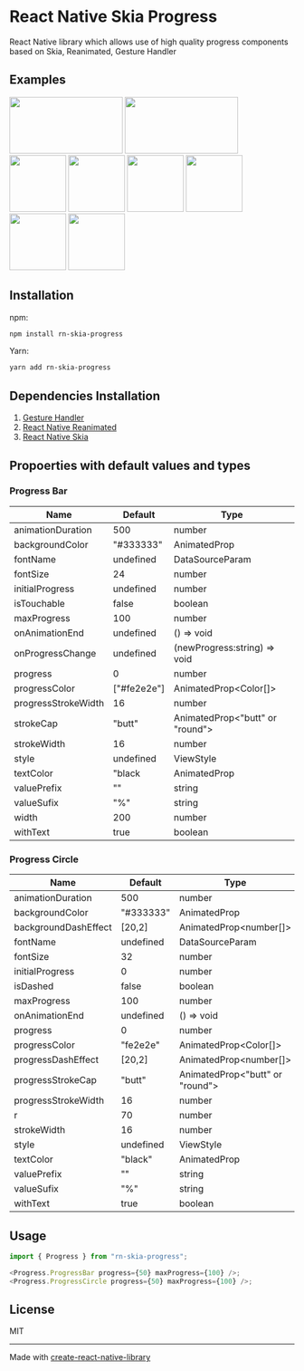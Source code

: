 # React Native Skia Progress

React Native library which allows use of high quality progress components based on Skia, Reanimated, Gesture Handler

## Examples
<img src="https://github.com/Sworzen1/rn-skia-progress/assets/50292667/49881c77-cbf1-4c14-a56f-35c381024c95" width="200" height="100" />
<img src="https://github.com/Sworzen1/rn-skia-progress/assets/50292667/3b77f10b-9d2a-49c6-ba89-c6d0fd8c6a90" width="200" height="100" />
<img src="https://github.com/Sworzen1/rn-skia-progress/assets/50292667/6e21205b-8e25-49f4-bcb0-bac36980e81b" width="100" height="100" />
<img src="https://github.com/Sworzen1/rn-skia-progress/assets/50292667/4ad1abb3-f99c-4535-a741-4d8aaae4dd9b-4671-a9d6-a37b6a2a79b9" width="100" height="100" />
<img src="https://github.com/Sworzen1/rn-skia-progress/assets/50292667/0ef67b94-7ad9-4684-b373-b7094a89a604" width="100" height="100" />
<img src="https://github.com/Sworzen1/rn-skia-progress/assets/50292667/fd33388f-4722-4443-b063-a9349231e43b" width="100" height="100" />
<img src="https://github.com/Sworzen1/rn-skia-progress/assets/50292667/173e7d94-9bc2-48dd-b8df-412a659fa20a" width="100" height="100" />
<img src="https://github.com/Sworzen1/rn-skia-progress/assets/50292667/6bdb3f86-cd15-4b26-86e0-7ba4622e517a" width="100" height="100" />

## Installation

npm:

```sh
npm install rn-skia-progress
```

Yarn:

```sh
yarn add rn-skia-progress
```

## Dependencies Installation

1. [Gesture Handler](https://docs.swmansion.com/react-native-gesture-handler/docs/fundamentals/installation)
2. [React Native Reanimated](https://docs.swmansion.com/react-native-reanimated/docs/fundamentals/getting-started/)
3. [React Native Skia](https://shopify.github.io/react-native-skia/docs/getting-started/installation)

## Propoerties with default values and types

### Progress Bar

| Name                | Default     | Type                            |
| ------------------- | ----------- | ------------------------------- |
| animationDuration   | 500         | number                          |
| backgroundColor     | "#333333"   | AnimatedProp<Color>             |
| fontName            | undefined   | DataSourceParam                 |
| fontSize            | 24          | number                          |
| initialProgress     | undefined   | number                          |
| isTouchable         | false       | boolean                         |
| maxProgress         | 100         | number                          |
| onAnimationEnd      | undefined   | () => void                      |
| onProgressChange    | undefined   | (newProgress:string) => void    |
| progress            | 0           | number                          |
| progressColor       | ["#fe2e2e"] | AnimatedProp<Color[]>           |
| progressStrokeWidth | 16          | number                          |
| strokeCap           | "butt"      | AnimatedProp<"butt" or "round"> |
| strokeWidth         | 16          | number                          |
| style               | undefined   | ViewStyle                       |
| textColor           | "black      | AnimatedProp<Color>             |
| valuePrefix         | ""          | string                          |
| valueSufix          | "%"         | string                          |
| width               | 200         | number                          |
| withText            | true        | boolean                         |

### Progress Circle

| Name                 | Default   | Type                            |
| -------------------- | --------- | ------------------------------- |
| animationDuration    | 500       | number                          |
| backgroundColor      | "#333333" | AnimatedProp<Color>             |
| backgroundDashEffect | [20,2]    | AnimatedProp<number[]>          |
| fontName             | undefined | DataSourceParam                 |
| fontSize             | 32        | number                          |
| initialProgress      | 0         | number                          |
| isDashed             | false     | boolean                         |
| maxProgress          | 100       | number                          |
| onAnimationEnd       | undefined | () => void                      |
| progress             | 0         | number                          |
| progressColor        | "fe2e2e"  | AnimatedProp<Color[]>           |
| progressDashEffect   | [20,2]    | AnimatedProp<number[]>          |
| progressStrokeCap    | "butt"    | AnimatedProp<"butt" or "round"> |
| progressStrokeWidth  | 16        | number                          |
| r                    | 70        | number                          |
| strokeWidth          | 16        | number                          |
| style                | undefined | ViewStyle                       |
| textColor            | "black"   | AnimatedProp<Color>             |
| valuePrefix          | ""        | string                          |
| valueSufix           | "%"       | string                          |
| withText             | true      | boolean                         |

## Usage

```js
import { Progress } from "rn-skia-progress";

<Progress.ProgressBar progress={50} maxProgress={100} />;
<Progress.ProgressCircle progress={50} maxProgress={100} />;
```

## License

MIT

---

Made with [create-react-native-library](https://github.com/callstack/react-native-builder-bob)
